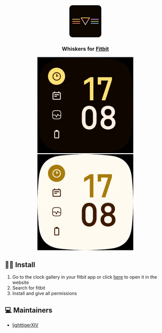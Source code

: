 <div align="center">

<img src="https://raw.githubusercontent.com/Whiskers-Color-Scheme/assets/main/logos/readme-logo.png" width="100">

### Whiskers for [Fitbit](https://www.fitbit.com/global/us/home)

<div>
    <img src="panther.webp" width="300">
    <img src="tiger.webp" width="300">
</div>
</div>

## 👷‍♂️ Install

1. Go to the clock gallery in your fitbit app or click [here](https://gallery.fitbit.com/details/275886dc-df2a-46e9-a781-69ec0891c36d) to open it in the website
2. Search for fitbit
3. Install and give all permissions

## 💻 Maintainers

- [lighttigerXIV](https://github.com/lighttigerXIV)
